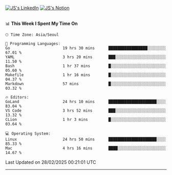
[![JS's LinkedIn](https://img.shields.io/badge/LinkedIn-blue?style=for-the-badge&logo=linkedin)](https://www.linkedin.com/in/jaeseung-lee-5a2a32139/) 
[![JS's Notion](https://img.shields.io/badge/Notion-black?style=for-the-badge&logo=notion)](https://bit.ly/ljswiki1) <br><br>
<!-- ![JS's GitHub stats](https://github-readme-stats-lemon-five.vercel.app/api?username=tkxkd0159&hide=contribs,prs,stars,issues&show_icons=true&theme=react&include_all_commits=true)   -->
<!-- ![Top Langs](https://github-readme-stats-lemon-five.vercel.app/api/top-langs/?username=tkxkd0159&layout=compact&hide=jupyter%20notebook,scss,html,css&langs_count=10)  -->


<!--START_SECTION:waka-->
📊 **This Week I Spent My Time On** 

```text
🕑︎ Time Zone: Asia/Seoul

💬 Programming Languages: 
Go                       19 hrs 30 mins      █████████████████░░░░░░░░   67.01 % 
YAML                     3 hrs 20 mins       ███░░░░░░░░░░░░░░░░░░░░░░   11.50 % 
Bash                     1 hr 37 mins        █░░░░░░░░░░░░░░░░░░░░░░░░   05.60 % 
Makefile                 1 hr 16 mins        █░░░░░░░░░░░░░░░░░░░░░░░░   04.37 % 
Markdown                 57 mins             █░░░░░░░░░░░░░░░░░░░░░░░░   03.32 % 

🔥 Editors: 
GoLand                   24 hrs 10 mins      █████████████████████░░░░   83.04 % 
VS Code                  3 hrs 52 mins       ███░░░░░░░░░░░░░░░░░░░░░░   13.32 % 
CLion                    1 hr 3 mins         █░░░░░░░░░░░░░░░░░░░░░░░░   03.64 % 

💻 Operating System: 
Linux                    24 hrs 50 mins      █████████████████████░░░░   85.33 % 
Mac                      4 hrs 16 mins       ████░░░░░░░░░░░░░░░░░░░░░   14.67 % 
```


 Last Updated on 28/02/2025 00:21:01 UTC
<!--END_SECTION:waka-->

---
<!---
<a href="https://github.com/tkxkd0159/books">
  <img align="center" src="https://github-readme-stats-lemon-five.vercel.app/api/pin/?username=tkxkd0159&repo=books&theme=react" />
</a>
-->

<!---
- 🔭 I’m currently working on ...
- 🌱 I’m currently learning blockchain and distributed network
- 👯 I’m looking to collaborate on ...
- 🤔 I’m looking for help with ...
- 💬 Ask me about ...
- 📫 How to reach me: ...
- 😄 Pronouns: ...
- ⚡ Fun fact: ...
-->
